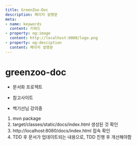```yaml
---
title: GreenZoo-Doc
description: 페이지 설명문
meta:
- name: keywords
  content: 키워드
- property: og:image
  content: http://localhost:8080/logo.png
- property: og:desciption
  content: 페이지 설명문
---
```


# greenzoo-doc
* 문서화 프로젝트

* 참고사이트
* 백기선님 강의중

1. mvn package
2. target/classes/static/docs/index.html 생성된 것 확인
3. http://localhost:8080/docs/index.html 접속 확인
4. TDD 후 문서가 업데이트되는 내용으로, TDD 진행 후 개선해야함